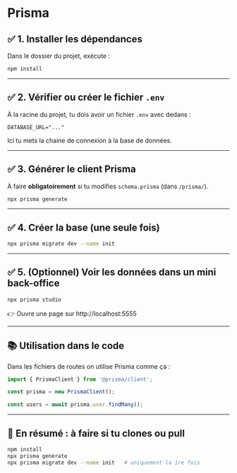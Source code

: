 # Prisma

## ✅ 1. Installer les dépendances
Dans le dossier du projet, exécute :
```bash
npm install
```

---

## ✅ 2. Vérifier ou créer le fichier `.env`
À la racine du projet, tu dois avoir un fichier `.env` avec dedans :

```env
DATABASE_URL="..."
```

Ici tu mets la chaine de connexion à la base de données.

---

## ✅ 3. Générer le client Prisma
À faire **obligatoirement** si tu modifies `schema.prisma` (dans `/prisma/`).

```bash
npx prisma generate
```

---

## ✅ 4. Créer la base (une seule fois)
```bash
npx prisma migrate dev --name init
```

---

## ✅ 5. (Optionnel) Voir les données dans un mini back-office
```bash
npx prisma studio
```
👉 Ouvre une page sur http://localhost:5555

---

## 📚 Utilisation dans le code
Dans les fichiers de routes on utilise Prisma comme ça :

```js
import { PrismaClient } from '@prisma/client';

const prisma = new PrismaClient();

const users = await prisma.user.findMany();
```

---

## 🔁 En résumé : à faire si tu clones ou pull
```bash
npm install
npx prisma generate
npx prisma migrate dev --name init   # uniquement la 1re fois
```